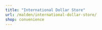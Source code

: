 ```yaml
---
title: "International Dollar Store"
url: /malden/international-dollar-store/
shop: convenience
---
```

